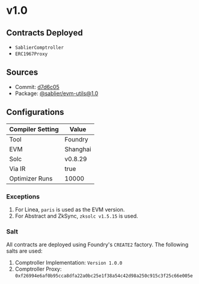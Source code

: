# v1.0

## Contracts Deployed

- `SablierComptroller`
- `ERC1967Proxy`

## Sources

- Commit: [d7d6c05](https://github.com/sablier-labs/evm-utils/commit/d7d6c051a39cbacadef672e92ed9d57628c80dc4)
- Package: [@sablier/evm-utils@1.0](https://www.npmjs.com/package/@sablier/evm-utils/v/1.0.0)

## Configurations

| Compiler Setting | Value    |
| ---------------- | -------- |
| Tool             | Foundry  |
| EVM              | Shanghai |
| Solc             | v0.8.29  |
| Via IR           | true     |
| Optimizer Runs   | 10000    |

### Exceptions

1. For Linea, `paris` is used as the EVM version.
2. For Abstract and ZkSync, `zksolc v1.5.15` is used.

### Salt

All contracts are deployed using Foundry's `CREATE2` factory. The following salts are used:

1. Comptroller Implementation: `Version 1.0.0`
2. Comptroller Proxy: `0xf26994e6af0b95cca8dfa22a0bc25e1f38a54c42d98a250c915c3f25c66e005e`
